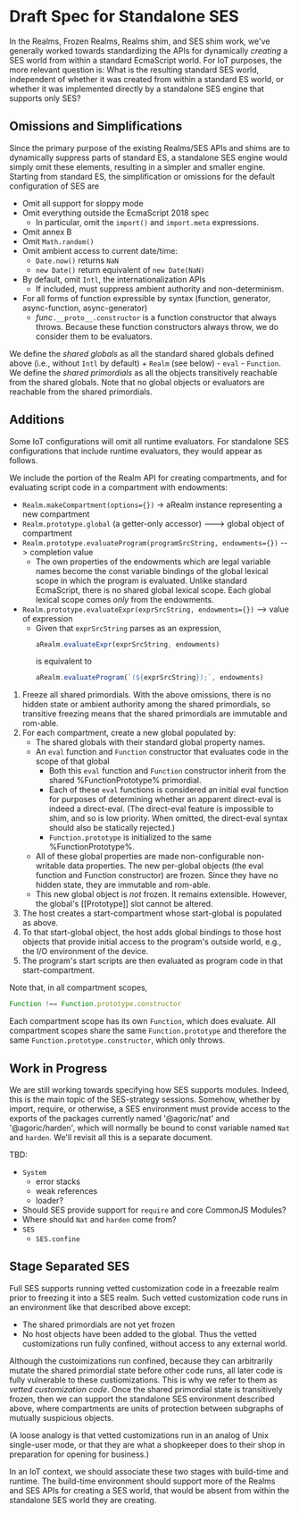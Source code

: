 # Draft Spec for Standalone SES

In the Realms, Frozen Realms, Realms shim, and SES shim work, we've generally worked towards standardizing 
the APIs for dynamically *creating* a SES world from within a standard EcmaScript world. For IoT purposes, 
the more relevant question is: What is the resulting standard SES world, independent of whether it was created from 
within a standard ES world, or whether it was implemented directly by a standalone SES engine that supports only SES?


## Omissions and Simplifications

Since the primary purpose of the existing Realms/SES APIs and shims are to dynamically suppress parts of standard ES, 
a standalone SES engine would simply omit these elements, resulting in a simpler and smaller engine. 
Starting from standard ES, the simplification or omissions for the default configuration of SES are
   * Omit all support for sloppy mode
   * Omit everything outside the EcmaScript 2018 spec
      * In particular, omit the `import()` and `import.meta` expressions.
   * Omit annex B
   * Omit `Math.random()`
   * Omit ambient access to current date/time:
      * `Date.now()` returns `NaN`
      * `new Date()` return equivalent of `new Date(NaN)`
   * By default, omit `Intl`, the internationalization APIs
      * If included, must suppress ambient authority and non-determinism.
   * For all forms of function expressible by syntax (function, generator, async-function, async-generator)
      * *func*`.__proto__.constructor` is a function constructor that always throws. Because these function 
        constructors always throw, we do consider them to be evaluators.

We define the *shared globals* as all the standard shared globals defined above
(i.e., without `Intl` by default) + `Realm` (see below) - `eval` - `Function`. We define the 
*shared primordials* as all the objects transitively reachable from the shared 
globals. Note that no global objects or evaluators are reachable from the shared primordials.


## Additions

Some IoT configurations will omit all runtime evaluators. For standalone SES configurations that 
include runtime evaluators, they would appear as follows.

We include the portion of the Realm API for creating compartments, and for evaluating script code 
in a compartment with endowments:
   * `Realm.makeCompartment(options={})` -> aRealm instance representing a new compartment
   * `Realm.prototype.global` (a getter-only accessor) ---> global object of compartment
   * `Realm.prototype.evaluateProgram(programSrcString, endowments={})` --> completion value
      * The own properties of the endowments which are legal variable names become the const variable 
        bindings of the global lexical scope in which the program is evaluated. Unlike standard 
        EcmaScript, there is no shared global lexical scope. Each global lexical scope comes *only* 
        from the endowments.
   * `Realm.prototype.evaluateExpr(exprSrcString, endowments={})` --> value of expression
      * Given that `exprSrcString` parses as an expression,
          ```js
          aRealm.evaluateExpr(exprSrcString, endowments)
          ```
        is equivalent to 
          ```js
          aRealm.evaluateProgram(`(${exprSrcString});`, endowments)
          ```

   1. Freeze all shared primordials. With the above omissions, there is no hidden 
     state or ambient authority among the shared primordials, so transitive freezing means that the shared 
     primordials are immutable and rom-able.
   1. For each compartment, create a new global populated by:
      * The shared globals with their standard global property names.
      * An `eval` function and `Function` constructor that evaluates code in the scope of that global
         * Both this `eval` function and `Function` constructor inherit from the shared 
           %FunctionPrototype% primordial.
         * Each of these `eval` functions is considered an initial eval function for 
           purposes of determining whether an apparent direct-eval is indeed a direct-eval. 
           (The direct-eval feature is impossible to shim, and so is low priority. 
           When omitted, the direct-eval syntax should also be statically rejected.)
         * `Function.prototype` is initialized to the same %FunctionPrototype%.
      * All of these global properties are made non-configurable non-writable data properties. 
        The new per-global objects (the eval function and Function constructor) are frozen. 
        Since they have no hidden state, they are immutable and rom-able.
      * This new global object is *not* frozen. It remains extensible. However, 
        the global's [[Prototype]] slot cannot be altered.
   1. The host creates a start-compartment whose start-global is populated as above. 
   1. To that start-global object, the host adds global bindings to those host objects 
      that provide initial access to the program's outside world, e.g., the I/O environment 
      of the device.
   1. The program's start scripts are then evaluated as program code in that start-compartment.
   
Note that, in all compartment scopes, 

```js
Function !== Function.prototype.constructor
```

Each compartment scope has its own `Function`, which does evaluate. All compartment scopes share the 
same `Function.prototype` and therefore the same `Function.prototype.constructor`, which only throws.


## Work in Progress

We are still working towards specifying how SES supports modules. Indeed, this is the main 
topic of the SES-strategy sessions. Somehow, whether by import, require, or otherwise, a SES 
environment must provide access to the exports of the packages currently named 
'@agoric/nat' and '@agoric/harden', which will normally be bound to const variable 
named `Nat` and `harden`. We'll revisit all this is a separate document.

TBD:
   * `System`
      * error stacks
      * weak references
      * loader?
   * Should SES provide support for `require` and core CommonJS Modules?
   * Where should `Nat` and `harden` come from?
   * `SES`
      * `SES.confine`
 

## Stage Separated SES

Full SES supports running vetted customization code in a freezable realm prior to freezing it into a SES realm. 
Such vetted customization code runs in an environment like that described above except:
   * The shared primordials are not yet frozen
   * No host objects have been added to the global. Thus the vetted customizations run fully confined, 
     without access to any external world.

Although the custoimizations run confined, because they can arbitrarily mutate the shared primordial state 
before other code runs, all later code is fully vulnerable to these custiomizations. This is why we
refer to them as *vetted customization code*. Once the shared primordial state is transitively frozen,
then we can support the standalone SES environment described above, where compartments are units of
protection between subgraphs of mutually suspicious objects.

(A loose analogy is that vetted customizations run in an analog of Unix single-user mode, 
or that they are what a shopkeeper does to their shop in preparation for opening for business.)

In an IoT context, we should associate these two stages with build-time and runtime. The build-time 
environment should support more of the Realms and SES APIs for creating a SES world, that would be
absent from within the standalone SES world they are creating.
